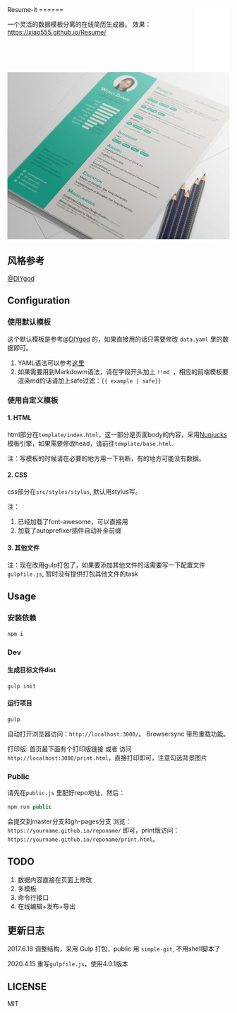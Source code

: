 <embed align="right" width="80" src="./src/assets/iconfont.svg"/>
Resume-it
======

一个灵活的数据模板分离的在线简历生成器。
效果：https://xiao555.github.io/Resume/

![](./src/assets/interview.png)

## 风格参考

[@DIYgod](http://html.love/)

## Configuration

### 使用默认模板

这个默认模板是参考@[DIYgod](http://html.love/) 的，如果直接用的话只需要修改 `data.yaml` 里的数据即可。

1. YAML语法可以参考[这里](http://www.ruanyifeng.com/blog/2016/07/yaml.html)
2. 如果需要用到Markdowm语法，请在字段开头加上 `!!md `，相应的前端模板要渲染md的话请加上safe过滤：`{{ example | safe}}`

### 使用自定义模板

#### 1. HTML
html部分在`template/index.html`，这一部分是页面body的内容，采用[Nunjucks](https://mozilla.github.io/nunjucks/)模板引擎，如果需要修改head，请前往`template/base.html`.

注：写模板的时候请在必要的地方用一下判断，有的地方可能没有数据。

#### 2. CSS

css部分在`src/styles/stylus`, 默认用stylus写。

注：
1. 已经加载了font-awesome，可以直接用
2. 加载了autoprefixer插件自动补全前缀

#### 3. 其他文件

注：现在改用gulp打包了，如果要添加其他文件的话需要写一下配置文件`gulpfile.js`, 暂时没有提供打包其他文件的task

## Usage

### 安装依赖

```javascript
npm i
```

### Dev
#### 生成目标文件dist
```js
gulp init
```

#### 运行项目
```javascript
gulp
```
自动打开浏览器访问：`http://localhost:3000/`。 Browsersync 带热重载功能。

打印版: 首页最下面有个打印版链接 或者 访问 `http://localhost:3000/print.html`，直接打印即可，注意勾选背景图片

### Public

请先在`public.js` 里配好repo地址，然后：

```javascript
npm run public
```
会提交到master分支和gh-pages分支
浏览：`https://yourname.github.io/reponame/` 即可，print版访问：`https://yourname.github.io/reponame/print.html`。

## TODO

1. 数据内容直接在页面上修改
2. 多模板
3. 命令行接口
4. 在线编辑+发布+导出

## 更新日志

2017.6.18
  调整结构，采用 Gulp 打包，public 用 `simple-git`, 不用shell脚本了

2020.4.15
  重写`gulpfile.js`，使用4.0.1版本

## LICENSE

MIT
